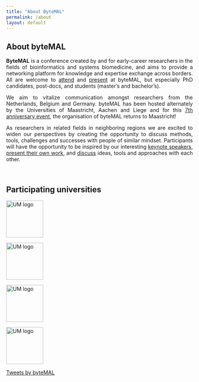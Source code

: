 ```yaml
---
title: "About ByteMAL"
permalink: /about
layout: default
---
```


<div class="row">
  <div class="col-sm-8 px-3" style="text-align: justify">
    <h2 id="about-the-bytemal-conference">About byteMAL</h2>
    <p><strong>ByteMAL</strong> is a conference created by and for early-career researchers in the fields of bioinformatics and systems biomedicine, 
    and aims to provide a networking platform for knowledge and expertise exchange across borders. 
    All are welcome to <a href="/bytemal-2024/register">attend</a> and <a href="/bytemal-2024/submit">present</a> at
    byteMAL, but especially PhD candidates, post-docs, and students (master’s and bachelor’s).</p>
    <p>We aim to vitalize communication amongst researchers from the Netherlands, Belgium and Germany. 
    byteMAL has been hosted alternately by the Universities of Maastricht, Aachen and
    Liege and for this <a href="/bytemal-2024/program">7th anniversary event</a>, 
    the organisation of byteMAL returns to Maastricht! </p>
    <p>As researchers in related fields in neighboring regions we are excited to widen our perspectives by creating the opportunity to discuss methods, 
    tools, challenges and successes with people of similar mindset. 
    Participants will have the opportunity to be inspired by our interesting <a href="/bytemal-2024/program">keynote speakers</a>, 
    <a href="/submit">present their own work</a>, and <a href="/bytemal-2024/register">discuss</a> ideas, tools and approaches with each other.</p>

  <br>
  <p style="text-align: left;">
    <h2>Participating universities</h2>
    </p>
    <p style="text-align: left;">
        <img src="/bytemal-2024/images/Institutions/UM_logo.png" alt="UM logo" style="height:100px;max-height:100%;width:auto;vertical-align:middle;">
    </p>
    <p style="text-align: left;">
        <img src="/bytemal-2024/images/Institutions/RWTH_logo.png" alt="UM logo" style="height:100px;max-height:100%;width:auto;vertical-align:middle;">
    </p>
    <p style="text-align: left;">
        <img src="/bytemal-2024/images/Institutions/UL_logo.png" alt="UM logo" style="height:100px;max-height:100%;width:auto;vertical-align:middle;">
    </p>
    <p style="text-align: left;">
        <img src="/bytemal-2024/images/Institutions/KUL_logo.png" alt="UM logo" style="height:100px;max-height:100%;width:auto;vertical-align:middle;">
    </p>
  </div>
  
  <div class="col-sm-4 px-3">
    <a class="twitter-timeline" data-lang="en" data-height="800" data-dnt="true" data-theme="dark" href="https://twitter.com/byteMAL?ref_src=twsrc%5Etfw">Tweets by byteMAL</a> <script async src="https://platform.twitter.com/widgets.js" charset="utf-8"></script>  
  </div>
  
</div>
  





